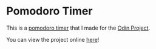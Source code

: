 # Pomodoro Timer 

This is a [pomodoro timer](https://en.wikipedia.org/wiki/Pomodoro_Technique) that I made for the [Odin Project](https://www.theodinproject.com/courses/web-development-101/lessons/pairing-project?ref=lnav).

You can view the project online [here](https://jordan-castelloe.github.io/pomodoro-clock/)!
